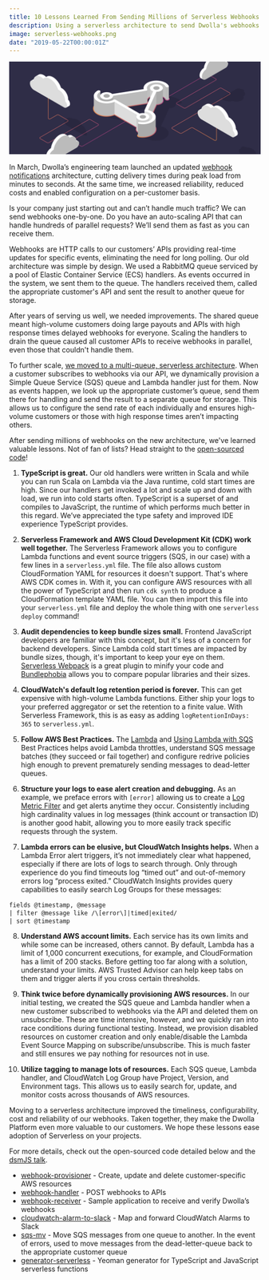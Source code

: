```yaml
---
title: 10 Lessons Learned From Sending Millions of Serverless Webhooks
description: Using a serverless architecture to send Dwolla's webhooks faster and at a lower cost.
image: serverless-webhooks.png
date: "2019-05-22T00:00:01Z"
---
```


![Serverless Webhooks](./serverless-webhooks.png)

In March, Dwolla’s engineering team launched an updated [webhook notifications](https://developers.dwolla.com/guides/webhooks/) architecture, cutting delivery times during peak load from minutes to seconds. At the same time, we increased reliability, reduced costs and enabled configuration on a per-customer basis.

Is your company just starting out and can’t handle much traffic? We can send webhooks one-by-one. Do you have an auto-scaling API that can handle hundreds of parallel requests? We’ll send them as fast as you can receive them.

Webhooks  are HTTP calls to our customers’ APIs providing real-time updates for specific events, eliminating the need for long polling. Our old architecture was simple by design. We used a RabbitMQ queue serviced by a pool of Elastic Container Service (ECS) handlers. As events occurred in the system, we sent them to the queue. The handlers received them, called the appropriate customer's API and sent the result to another queue for storage.

After years of serving us well, we needed improvements. The shared queue meant high-volume customers doing large payouts and APIs with high response times delayed webhooks for everyone. Scaling the handlers to drain the queue caused all customer APIs to receive webhooks in parallel, even those that couldn't handle them.

To further scale, [we moved to a multi-queue, serverless architecture](https://discuss.dwolla.com/t/webhook-improvements-a-deeper-dive/5161). When a customer subscribes to webhooks via our API, we dynamically provision a Simple Queue Service (SQS) queue and Lambda handler just for them. Now as events happen, we look up the appropriate customer’s queue, send them there for handling and send the result to a separate queue for storage. This allows us to configure the send rate of each individually and ensures high-volume customers or those with high response times aren’t impacting others.

After sending millions of webhooks on the new architecture, we've learned valuable lessons. Not of fan of lists? Head straight to the [open-sourced code](https://github.com/search?q=topic%3Awebhooks+org%3ADwolla&type=Repositories)!

1. **TypeScript is great.** Our old handlers were written in Scala and while you can run Scala on Lambda via the Java runtime, cold start times are high. Since our handlers get invoked a lot and scale up and down with load, we run into cold starts often. TypeScript is a superset of and compiles to JavaScript, the runtime of which performs much better in this regard. We’ve appreciated the type safety and improved IDE experience TypeScript provides.

2. **Serverless Framework and AWS Cloud Development Kit (CDK) work well together.** The Serverless Framework allows you to configure Lambda functions and event source triggers (SQS, in our case) with a few lines in a `serverless.yml` file. The file also allows custom CloudFormation YAML for resources it doesn't support. That's where AWS CDK comes in. With it, you can configure AWS resources with all the power of TypeScript and then run `cdk synth` to produce a CloudFormation template YAML file. You can then import this file into your `serverless.yml` file and deploy the whole thing with one `serverless deploy` command!

3. **Audit dependencies to keep bundle sizes small.** Frontend JavaScript developers are familiar with this concept, but it's less of a concern for backend developers. Since Lambda cold start times are impacted by bundle sizes, though, it's important to keep your eye on them. [Serverless Webpack](https://github.com/serverless-heaven/serverless-webpack) is a great plugin to minify your code and [Bundlephobia](https://bundlephobia.com/) allows you to compare popular libraries and their sizes.

4. **CloudWatch's default log retention period is forever.** This can get expensive with high-volume Lambda functions. Either ship your logs to your preferred aggregator or set the retention to a finite value. With Serverless Framework, this is as easy as adding `logRetentionInDays: 365` to `serverless.yml`.

5. **Follow AWS Best Practices.** The [Lambda](https://docs.aws.amazon.com/lambda/latest/dg/best-practices.html) and [Using Lambda with SQS](https://docs.aws.amazon.com/lambda/latest/dg/with-sqs.html) Best Practices helps avoid Lambda throttles, understand SQS message batches (they succeed or fail together) and configure redrive policies high enough to prevent prematurely sending messages to dead-letter queues.

6. **Structure your logs to ease alert creation and debugging.** As an example, we preface errors with `[error]` allowing us to create a [Log Metric Filter](https://docs.aws.amazon.com/AmazonCloudWatch/latest/logs/FilterAndPatternSyntax.html) and get alerts anytime they occur. Consistently including high cardinality values in log messages (think account or transaction ID) is another good habit, allowing you to more easily track specific requests through the system.

7. **Lambda errors can be elusive, but CloudWatch Insights helps.** When a Lambda Error alert triggers, it’s not immediately clear what happened, especially if there are lots of logs to search through. Only through experience do you find timeouts log “timed out” and out-of-memory errors log “process exited.” CloudWatch Insights provides query capabilities to easily search Log Groups for these messages:

```
fields @timestamp, @message
| filter @message like /\[error\]|timed|exited/
| sort @timestamp
```

8. **Understand AWS account limits.** Each service has its own limits and while some can be increased, others cannot. By default, Lambda has a limit of 1,000 concurrent executions, for example, and CloudFormation has a limit of 200 stacks. Before getting too far along with a solution, understand your limits. AWS Trusted Advisor can help keep tabs on them and trigger alerts if you cross certain thresholds.

9. **Think twice before dynamically provisioning AWS resources.** In our initial testing, we created the SQS queue and Lambda handler when a new customer subscribed to webhooks via the API and deleted them on unsubscribe. These are time intensive, however, and we quickly ran into race conditions during functional testing. Instead, we provision disabled resources on customer creation and only enable/disable the Lambda Event Source Mapping on subscribe/unsubscribe. This is much faster and still ensures we pay nothing for resources not in use.

10. **Utilize tagging to manage lots of resources.** Each SQS queue, Lambda handler, and CloudWatch Log Group have Project, Version, and Environment tags. This allows us to easily search for, update, and monitor costs across thousands of AWS resources.

Moving to a serverless architecture improved the timeliness, configurability, cost and reliability of our webhooks. Taken together, they make the Dwolla Platform even more valuable to our customers. We hope these lessons ease adoption of Serverless on your projects.

For more details, check out the open-sourced code detailed below and the [dsmJS talk](../serverless-webhooks-dsmjs-talk).

- [webhook-provisioner](https://github.com/Dwolla/webhook-provisioner) - Create, update and delete customer-specific AWS resources
- [webhook-handler](https://github.com/dwolla/webhook-handler) - POST webhooks to APIs
- [webhook-receiver](https://github.com/dwolla/webhook-receiver) - Sample application to receive and verify Dwolla’s webhooks
- [cloudwatch-alarm-to-slack](https://github.com/dwolla/cloudwatch-alarm-to-slack) - Map and forward CloudWatch Alarms to Slack
- [sqs-mv](https://github.com/dwolla/sqs-mv) - Move SQS messages from one queue to another. In the event of errors, used to move messages from the dead-letter-queue back to the appropriate customer queue
- [generator-serverless](https://github.com/therockstorm/generator-serverless) - Yeoman generator for TypeScript and JavaScript serverless functions
